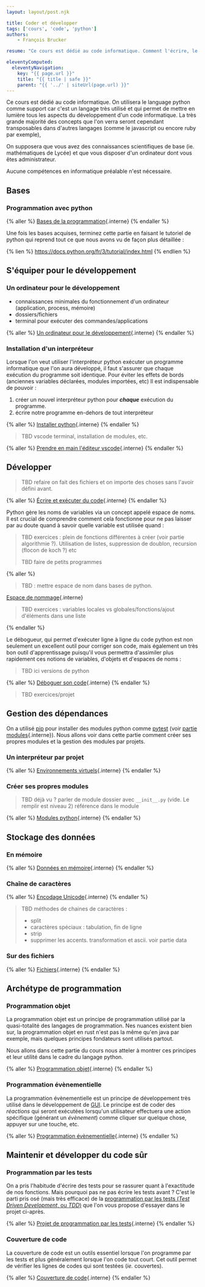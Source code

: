 ```yaml
---
layout: layout/post.njk

title: Coder et développer
tags: ['cours', 'code', 'python']
authors:
    - François Brucker

resume: "Ce cours est dédié au code informatique. Comment l'écrire, le tester et l'exécuter."

eleventyComputed:
  eleventyNavigation:
    key: "{{ page.url }}"
    title: "{{ title | safe }}"
    parent: "{{ '../' | siteUrl(page.url) }}"
---
```



Ce cours est dédié au code informatique. On utilisera le language python comme support car c'est un langage très utilisé et qui permet de mettre en lumière tous les aspects du développement d'un code informatique. La très grande majorité des concepts que l'on verra seront cependant transposables dans d'autres langages (comme le javascript ou encore ruby par exemple),

On supposera que vous avez des connaissances scientifiques de base (ie. mathématiques de Lycée) et que vous disposer d'un ordinateur dont vous êtes administrateur.

Aucune compétences en informatique préalable n'est nécessaire.

<!-- fin résumé -->

## <span id="bases"></span>Bases

### Programmation avec python

{% aller %}
[Bases de la programmation](bases-programmation){.interne}
{% endaller %}

Une fois les bases acquises, terminez cette partie en faisant le tutoriel de python qui reprend tout ce que nous avons vu de façon plus détaillée :

{% lien %}
<https://docs.python.org/fr/3/tutorial/index.html>
{% endlien %}

## <span id="s-équiper"></span> S'équiper pour le développement

### Un ordinateur pour le développement

- connaissances minimales du fonctionnement d'un ordinateur (application, process, mémoire)
- dossiers/fichiers
- terminal pour exécuter des commandes/applications

{% aller %}
[Un ordinateur pour le développement](ordinateur-développement){.interne}
{% endaller %}

### Installation d'un interpréteur

Lorsque l'on veut utiliser l'interpréteur python exécuter un programme informatique que l'on aura développé, il faut s'assurer que chaque exécution du programme soit identique.
Pour éviter les effets de bords (anciennes variables déclarées, modules importées, etc) Il est  indispensable de pouvoir :

1. créer un nouvel interpréteur python pour ***chaque*** exécution du programme.
2. écrire notre programme en-dehors de tout interpréteur

{% aller %}
[Installer python](installer-python){.interne}
{% endaller %}

> TBD vscode terminal, installation de modules, etc.

{% aller %}
[Prendre en main l'éditeur vscode](éditeur-vscode/prise-en-main/){.interne}
{% endaller %}

## <span id="développer"></span>Développer

> TBD refaire on fait des fichiers et on importe des choses sans l'avoir défini avant.

{% aller %}
[Écrire et exécuter du code](développement){.interne}
{% endaller %}

Python gère les noms de variables via un concept appelé espace de noms. Il est crucial de comprendre comment cela fonctionne pour ne pas laisser par au doute quand à savoir quelle variable est utilisée quand :

> TBD exercices : plein de fonctions différentes à créer (voir partie algorithmie ?). Utilisation de listes, suppression de doublon, recursion (flocon de koch ?) etc
>
> TBD faire de petits programmes

{% aller %}
> TBD : mettre espace de nom dans bases de python.

[Espace de nommage](espace-nommage){.interne}

> TBD exercices : variables locales vs globales/fonctions/ajout d'éléments dans une liste

{% endaller %}

Le débogueur, qui permet d'exécuter ligne à ligne du code python est non seulement un excellent outil pour corriger son code, mais également un très bon outil d'apprentissage puisqu'il vous permettra d'assimiler plus rapidement ces notions de variables, d'objets et d'espaces de noms :

> TBD ici versions de python

{% aller %}
[Déboguer son code](debugger){.interne}
{% endaller %}

> TBD exercices/projet

## Gestion des dépendances

On a utilisé [pip](https://fr.wikipedia.org/wiki/Pip_(gestionnaire_de_paquets)) pour installer des modules python comme [pytest](https://docs.pytest.org/) (voir [partie modules](installer-python/#modules){.interne}). Nous allons voir dans cette partie comment créer ses propres modules et la gestion des modules par projets.

### Un interpréteur par projet

{% aller %}
[Environnements virtuels](environnements-virtuels){.interne}
{% endaller %}

### Créer ses propres modules

> TBD déjà vu ?
> parler de module dossier avec `__init__.py` (vide. Le remplir est niveau 2)
> référence dans le module

{% aller %}
[Modules python](modules-python){.interne}
{% endaller %}

## Stockage des données

### En mémoire

{% aller %}
[Données en mémoire](données-mémoire){.interne}
{% endaller %}

### Chaîne de caractères

{% aller %}
[Encodage Unicode](encodage-unicode){.interne}
{% endaller %}

> TBD méthodes de chaines de caractères :
>
> - split
> - caractères spéciaux : tabulation, fin de ligne
> - strip
> - supprimer les accents. transformation et ascii. voir partie data
>

### Sur des fichiers

{% aller %}
[Fichiers](fichiers){.interne}
{% endaller %}

## Archétype de programmation

### Programmation objet

La programmation objet est un principe de programmation utilisé par la quasi-totalité des langages de programmation. Nes nuances existent bien sur, la programmation objet en rust n'est pas la même qu'en java par exemple, mais quelques principes fondateurs sont utilisés partout.

Nous allons dans cette partie du cours nous atteler à montrer ces principes et leur utilité dans le cadre du langage python.

{% aller %}
[Programmation objet](programmation-objet){.interne}
{% endaller %}

### Programmation évènementielle

La programmation évènementielle est un principe de développement très utilisé dans le développement de [GUI](https://fr.wikipedia.org/wiki/Interface_graphique). Le principe est de coder des *réactions* qui seront exécutées lorsqu'un utilisateur effectuera une action spécifique (générant un *évènement*) comme cliquer sur quelque chose, appuyer sur une touche, etc.

{% aller %}
[Programmation évènementielle](programmation-évènementielle){.interne}
{% endaller %}

## Maintenir et développer du code sûr

### Programmation par les tests

On a pris l'habitude d'écrire des tests pour se rassurer quant à l'exactitude de nos fonctions. Mais pourquoi pas ne pas écrire les tests avant ? C'est le parti pris osé (mais très efficace) de la [programmation par les tests (*Test Driven Development*, ou *TDD*)](https://fr.wikipedia.org/wiki/Test_driven_development) que l'on vous propose d'essayer dans le projet ci-après.

{% aller %}
[Projet de programmation par les tests](projet-TDD){.interne}
{% endaller %}

### Couverture de code

La couverture de code est un outils essentiel lorsque l'on programme par les tests et plus généralement lorsque l'on code tout court. Cet outil permet de vérifier les lignes de codes qui sont testées (*ie.* couvertes).

{% aller %}
[Couverture de code](couverture-de-code){.interne}
{% endaller %}
